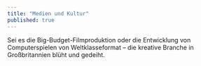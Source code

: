 ```yaml
---
title: "Medien und Kultur"
published: true
---
```


Sei es die Big-Budget-Filmproduktion oder die Entwicklung von Computerspielen von Weltklasseformat – die kreative Branche in Großbritannien blüht und gedeiht.